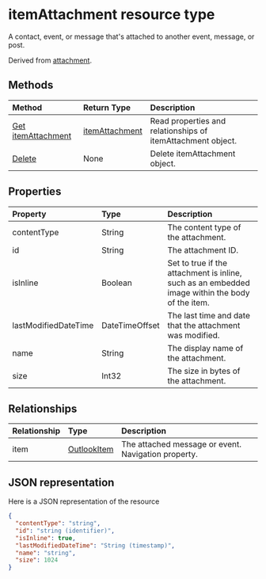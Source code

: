 # itemAttachment resource type

A contact, event, or message that's attached to another event, message, or post.  

Derived from [attachment](attachment.md).

## Methods

| Method       | Return Type  |Description|
|:---------------|:--------|:----------|
|[Get itemAttachment](../api/itemattachment_get.md) | [itemAttachment](itemattachment.md) |Read properties and relationships of itemAttachment object.|
|[Delete](../api/attachment_delete.md) | None |Delete itemAttachment object. |

## Properties
| Property	   | Type	|Description|
|:---------------|:--------|:----------|
|contentType|String|The content type of the attachment.|
|id|String| The attachment ID.|
|isInline|Boolean|Set to true if the attachment is inline, such as an embedded image within the body of the item.|
|lastModifiedDateTime|DateTimeOffset|The last time and date that the attachment was modified.|
|name|String|The display name of the attachment.|
|size|Int32|The size in bytes of the attachment.|

## Relationships
| Relationship | Type	|Description|
|:---------------|:--------|:----------|
|item|[OutlookItem](outlookitem.md)|The attached message or event. Navigation property.|

## JSON representation

Here is a JSON representation of the resource

<!-- {
  "blockType": "resource",
  "optionalProperties": [
    "item"
  ],
  "@odata.type": "microsoft.graph.itemAttachment"
}-->

```json
{
  "contentType": "string",
  "id": "string (identifier)",
  "isInline": true,
  "lastModifiedDateTime": "String (timestamp)",
  "name": "string",
  "size": 1024
}

```
<!-- uuid: 8fcb5dbc-d5aa-4681-8e31-b001d5168d79
2015-10-25 14:57:30 UTC -->
<!-- {
  "type": "#page.annotation",
  "description": "itemAttachment resource",
  "keywords": "",
  "section": "documentation",
  "tocPath": ""
}-->


<!-- {
  "type": "#page.annotation",
  "description": "A message or event that attached to another message or event.",
  "tocPath": "/beta reference/Outlook Mail/item attachment",
  "apiVersion": "beta",
  "section": "documentation",
  "canonicalURL": "/en-us/api-reference/v1.0/resources/itemattachment"
} -->
